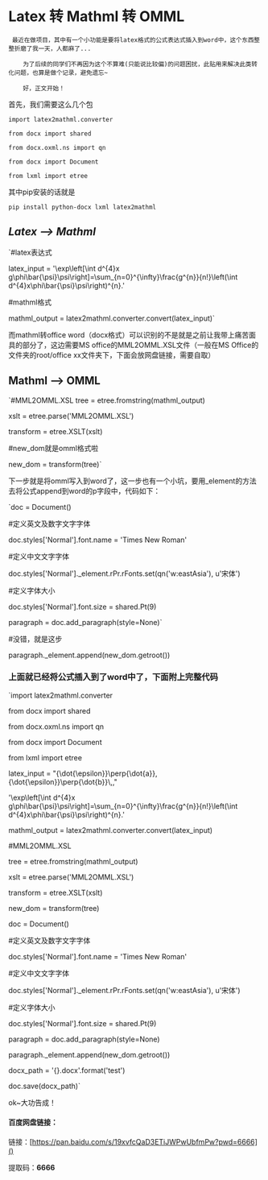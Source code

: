 # Latex 转 Mathml 转 OMML

     最近在做项目，其中有一个小功能是要将latex格式的公式表达式插入到word中，这个东西整整折磨了我一天，人都麻了...

        为了后续的同学们不再因为这个不算难(只能说比较偏)的问题困扰，此贴用来解决此类转化问题，也算是做个记录，避免遗忘~

        好，正文开始！

首先，我们需要这么几个包

`import latex2mathml.converter`

`from docx import shared`

`from docx.oxml.ns import qn`

`from docx import Document`

`from lxml import etree`

其中pip安装的话就是                                                                                           

`pip install python-docx lxml latex2mathml`
 
## **_Latex --> Mathml_**

`#latex表达式

latex_input = '\exp\left[\int d^{4}x g\phi\bar{\psi}\psi\right]=\sum_{n=0}^{\infty}\frac{g^{n}}{n!}\left(\int d^{4}x\phi\bar{\psi}\psi\right)^{n}.'
 
#mathml格式

mathml_output = latex2mathml.converter.convert(latex_input)`

而mathml转office word（docx格式）可以识别的不是就是之前让我带上痛苦面具的部分了，这边需要MS office的MML2OMML.XSL文件（一般在MS Office的文件夹的root/office xx文件夹下，下面会放网盘链接，需要自取）

## Mathml --> OMML
`#MML2OMML.XSL
tree = etree.fromstring(mathml_output)

xslt = etree.parse('MML2OMML.XSL')

transform = etree.XSLT(xslt)

#new_dom就是omml格式啦

new_dom = transform(tree)`


下一步就是将omml写入到word了，这一步也有一个小坑，要用_element的方法去将公式append到word的p字段中，代码如下：


`doc = Document()

#定义英文及数字文字字体

doc.styles['Normal'].font.name = 'Times New Roman'

#定义中文文字字体

doc.styles['Normal']._element.rPr.rFonts.set(qn('w:eastAsia'), u'宋体')

#定义字体大小

doc.styles['Normal'].font.size = shared.Pt(9)

paragraph = doc.add_paragraph(style=None)`

#没错，就是这步

paragraph._element.append(new_dom.getroot())

### 上面就已经将公式插入到了word中了，下面附上完整代码

`import latex2mathml.converter

from docx import shared

from docx.oxml.ns import qn

from docx import Document

from lxml import etree

 
latex_input = "{\\dot{\\epsilon}}\\perp{\\dot{a}},{\\dot{\\epsilon}}\\perp{\\dot{b}}\\,,"

'\exp\left[\int d^{4}x g\phi\bar{\psi}\psi\right]=\sum_{n=0}^{\infty}\frac{g^{n}}{n!}\left(\int d^{4}x\phi\bar{\psi}\psi\right)^{n}.'

mathml_output = latex2mathml.converter.convert(latex_input)

#MML2OMML.XSL

tree = etree.fromstring(mathml_output)

xslt = etree.parse('MML2OMML.XSL')

transform = etree.XSLT(xslt)

new_dom = transform(tree)
 
doc = Document()

#定义英文及数字文字字体

doc.styles['Normal'].font.name = 'Times New Roman'

#定义中文文字字体

doc.styles['Normal']._element.rPr.rFonts.set(qn('w:eastAsia'), u'宋体')

#定义字体大小

doc.styles['Normal'].font.size = shared.Pt(9)

paragraph = doc.add_paragraph(style=None)

paragraph._element.append(new_dom.getroot())

docx_path = '{}.docx'.format('test')

doc.save(docx_path)`


ok~大功告成！

#### 百度网盘链接：

链接：[https://pan.baidu.com/s/19xvfcQaD3ETiJWPwUbfmPw?pwd=6666]() 

提取码：**6666**
